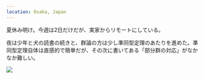 ```yaml
---
location: Osaka, Japan
---
```


夏休み明け。今週は2日だけだが、実家からリモートにしている。

夜は少年と犬の読書の続きと、群論の方は少し準同型定理のあたりを進めた。準同型定理自体は直感的で簡単だが、その次に書いてある「部分群の対応」がなかなか難しい。

![](https://photos.old.apkas.net/medium/202308/20230824-212912.webp)
